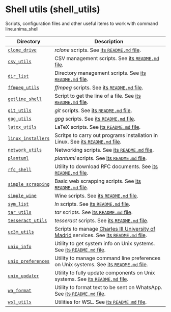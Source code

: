 Shell utils (shell_utils)
=========================

Scripts, configuration files and other useful items to work with command line.anima_shell

| Directory | Description |
|---|---|
| [`clone_drive`](clone_drive) | *rclone* scripts. See [its `README.md` file](clone_drive/README.md). |
| [`csv_utils`](csv_utils) | CSV management scripts. See [its `README.md` file](csv_utils/README.md). |
| [`dir_list`](dir_list) | Directory management scripts. See [its `README.md` file](dir_list/README.md). |
| [`ffmpeg_utils`](ffmpeg_utils) | *ffmpeg* scripts. See [its `README.md` file](ffmpeg_utils/README.md). |
| [`getline_shell`](getline_shell) | Script to get the line of a file. See [its `README.md` file](getline_shell/README.md). |
| [`git_utils`](git_utils) | *git* scripts. See [its `README.md` file](git_utils/README.md). |
| [`gpg_utils`](gpg_utils) | *gpg* scripts. See [its `README.md` file](gpg_utils/README.md). |
| [`latex_utils`](latex_utils) | LaTeX scripts. See [its `README.md` file](latex_utils/README.md). |
| [`linux_installers`](linux_installers) | Scritps to carry out programs installation in Linux. See [its `README.md` file](linux_installers/README.md). |
| [`network_utils`](network_utils) | Networking scripts. See [its `README.md` file](network_utils/README.md). |
| [`plantuml`](plantuml) | *plantuml* scripts. See [its `README.md` file](plantuml/README.md). |
| [`rfc_shell`](rfc_shell) | Utility to download RFC documents. See [its `README.md` file](rfc_shell/README.md). |
| [`simple_scrapping`](simple_scrapping) | Basic web scrapping scripts. See [its `README.md` file](simple_scrapping/README.md). |
| [`simple_wine`](simple_wine) | Wine scripts. See [its `README.md` file](simple_wine/README.md). |
| [`sym_list`](sym_list) | *ln* scripts. See [its `README.md` file](sym_list/README.md). |
| [`tar_utils`](tar_utils) | *tar* scripts. See [its `README.md` file](tar_utils/README.md). |
| [`tesseract_utils`](tesseract_utils) | *tesseract* scripts. See [its `README.md` file](tesseract_utils/README.md). |
| [`uc3m_utils`](uc3m_utils) | Scripts to manage [Charles III University of Madrid](www.uc3m.es) services. See [its `README.md` file](uc3m_utils/README.md). |
| [`unix_info`](unix_info) | Utility to get system info on Unix systems. See [its `README.md` file](unix_info/README.md). |
| [`unix_preferences`](unix_preferences) | Utility to manage command line preferences on Unix systems. See [its `README.md` file](unix_preferences/README.md). |
| [`unix_updater`](unix_updater) | Utility to fully update components on Unix systems. See [its `README.md` file](unix_updater/README.md). |
| [`wa_format`](wa_format) | Utility to format text to be sent on WhatsApp. See [its `README.md` file](wa_format/README.md). |
| [`wsl_utils`](wsl_utils) | Utilities for WSL. See [its `README.md` file](wsl_utils/README.md). |